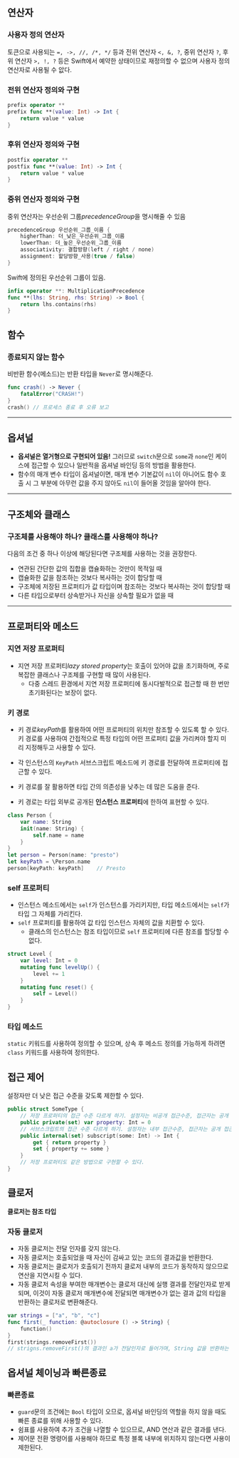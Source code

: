 ## 연산자

### 사용자 정의 연산자

토큰으로 사용되는 `=, ->, //, /*, */` 등과 전위 연산자 `<, &, ?`, 중위 연산자 `?`, 후위 연산자 `>, !, ?` 등은 Swift에서 예약한 상태이므로 재정의할 수 없으며 사용자 정의 연산자로 사용될 수 앖다.

### 전위 연산자 정의와 구현

```swift
prefix operator **
prefix func **(value: Int) -> Int {
    return value * value
}
```

### 후위 연산자 정의와 구현

```swift
postfix operator **
postfix func **(value: Int) -> Int {
    return value * value
}
```

### 중위 연산자 정의와 구현

중위 연산자는 우선순위 그룹*precedenceGroup*을 명시해줄 수 있음

```swift
precedenceGroup 우선순위_그룹_이름 {
    higherThan: 더_낮은_우선순위_그룹_이름
    lowerThan: 더_높은_우선순위_그룹_이름
    associativity: 결합방향(left / right / none)
    assignment: 할당방향_사용(true / false)
}
```

Swift에 정의된 우선순위 그룹이 있음.

```swift
infix operator **: MultiplicationPrecedence
func **(lhs: String, rhs: String) -> Bool {
    return lhs.contains(rhs)
}
```

## 함수

### 종료되지 않는 함수

비반환 함수(메소드)는 반환 타입을 `Never`로 명시해준다.

```swift
func crash() -> Never {
    fatalError("CRASH!")
}
crash()	// 프로세스 종료 후 오류 보고
```

---

## 옵셔널

- **옵셔널은 열거형으로 구현되어 있음!** 그러므로 `switch`문으로 `some`과 `none`인 케이스에 접근할 수 있으나 일반적을 옵셔널 바인딩 등의 방법을 활용한다.
- 함수의 매개 변수 타입이 옵셔널이면, 매개 변수 기본값이 `nil`이 아니어도 함수 호출 시 그 부분에 아무런 값을 주지 않아도 `nil`이 들어올 것임을 알아야 한다.

---

## 구조체와 클래스

### 구조체를 사용해야 하나? 클래스를 사용해야 하나?

다음의 조건 중 하나 이상에 해당된다면 구조체를 사용하는 것을 권장한다.

- 연관된 간단한 값의 집합을 캡슐화하는 것만이 목적일 때
- 캡슐화한 값을 참조하는 것보다 복사하는 것이 합당할 때
- 구조체에 저장된 프로퍼티가 값 타입이며 참조하는 것보다 복사하는 것이 합당할 때
- 다른 타입으로부터 상속받거나 자신을 상속할 필요가 없을 때

---

## 프로퍼티와 메소드

### 지연 저장 프로퍼티

- 지연 저장 프로퍼티*lazy stored property*는 호출이 있어야 값을 초기화하며, 주로 복잡한 클래스나 구조체를 구현할 때 많이 사용된다.
  - 다중 스레드 환경에서 지연 저장 프로퍼티에 동시다발적으로 접근할 때 한 번만 초기화된다는 보장이 없다.

### 키 경로

- 키 경로*keyPath*를 활용하여 어떤 프로퍼티의 위치만 참조할 수 있도록 할 수 있다. 키 경로를 사용하여 간접적으로 특정 타입의 어떤 프로퍼티 값을 가리켜야 할지 미리 지정해두고 사용할 수 있다.

- 각 인스턴스의 `KeyPath` 서브스크립트 메소드에 키 경로를 전달하여 프로퍼티에 접근할 수 있다.
- 키 경로를 잘 활용하면 타입 간의 의존성을 낮추는 데 많은 도움을 준다.
- 키 경로는 타입 외부로 공개된 **인스턴스 프로퍼티**에 한하여 표현할 수 있다.

```swift
class Person {
    var name: String
    init(name: String) {
        self.name = name
    }
}
let person = Person(name: "presto")
let keyPath = \Person.name
person[keyPath: keyPath]	// Presto
```

### self 프로퍼티

- 인스턴스 메소드에서는 `self`가 인스턴스를 가리키지만, 타입 메소드에서는 `self`가 타입 그 자체를 가리킨다.
- `self` 프로퍼티를 활용하여 값 타입 인스턴스 자체의 값을 치환할 수 있다.
  - 클래스의 인스턴스는 참조 타입이므로 `self` 프로퍼티에 다른 참조를 할당할 수 없다.

```swift
struct Level {
    var level: Int = 0
    mutating func levelUp() {
        level += 1
    }
    mutating func reset() {
        self = Level()
    }
}
```

### 타입 메소드

`static` 키워드를 사용하여 정의할 수 있으며, 상속 후 메소드 정의를 가능하게 하려면 `class` 키워드를 사용하여 정의한다.

## 접근 제어

설정자만 더 낮은 접근 수준을 갖도록 제한할 수 있다.

```swift
public struct SomeType {
    // 저장 프로퍼티의 접근 수준 다르게 하기. 설정자는 비공개 접근수준, 접근자는 공개 접근수준.
    public private(set) var property: Int = 0
    // 서브스크립트의 접근 수준 다르게 하기. 설정자는 내부 접근수준, 접근자는 공개 접근수준.
    public internal(set) subscript(some: Int) -> Int {
        get { return property }
        set { property += some }
    }
    // 저장 프로퍼티도 같은 방법으로 구현할 수 있다.
}
```

## 클로저

**클로저는 참조 타입**

### 자동 클로저

- 자동 클로저는 전달 인자를 갖지 않는다.
- 자동 클로저는 호출되었을 때 자신이 감싸고 있는 코드의 결과값을 반환한다.
- 자동 클로저는 클로저가 호출되기 전까지 클로저 내부의 코드가 동작하지 않으므로 연산을 지연시킬 수 있다.
- 자동 클로저 속성을 부여한 매개변수는 클로저 대신에 실행 결과를 전달인자로 받게 되며, 이것이 자동 클로저 매개변수에 전달되면 매개변수가 없는 결과 값의 타입을 반환하는 클로저로 변환해준다.

```swift
var strings = ["a", "b", "c"]
func first(_ function: @autoclosure () -> String) {
    function()
}
first(strings.removeFirst())
// strigns.removeFirst()의 결과인 a가 전달인자로 들어가며, String 값을 반환하는 매개변수가 없는 클로저로 변환해준다.
```

## 옵셔널 체이닝과 빠른종료

### 빠른종료

- `guard`문의 조건에는 `Bool` 타입이 오므로, 옵셔널 바인딩의 역할을 하지 않을 때도 빠른 종료를 위해 사용할 수 있다.
- 쉼표를 사용하여 추가 조건을 나열할 수 있으므로, AND 연산과 같은 결과를 낸다.
- 제어문 전환 명령어를 사용해야 하므로 특정 블록 내부에 위치하지 않는다면 사용이 제한된다.

